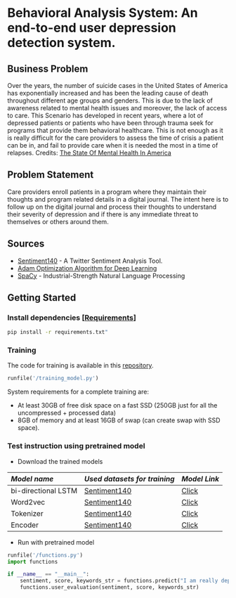 # Behavioral Analysis System: An end-to-end user depression detection system.
## Business Problem
Over the years, the number of suicide cases in the United States of America has exponentially increased and has been the leading cause of death throughout different age groups and genders. This is due to the lack of awareness related to mental health issues and moreover, the lack of access to care. This Scenario has developed in recent years, where a lot of depressed patients or patients who have been through trauma seek for programs that provide them behavioral healthcare. This is not enough as it is really difficult for the care providers to assess the time of crisis a patient can be in, and fail to provide care when it is needed the most in a time of relapses. Credits: [The State Of Mental Health In America](https://www.mhanational.org/issues/state-mental-health-america "Mental Health America")
## Problem Statement
Care providers enroll patients in a program where they maintain their thoughts and program related details in a digital journal. The intent here is to follow up on the digital journal and process their thoughts to understand their severity of depression and if there is any immediate threat to themselves or others around them.
## Sources
  * [Sentiment140](http://www.sentiment140.com/) - A Twitter Sentiment Analysis Tool.
  * [Adam Optimization Algorithm for Deep Learning](https://machinelearningmastery.com/adam-optimization-algorithm-for-deep-learning/)
  * [SpaCy](https://spacy.io/) - Industrial-Strength Natural Language Processing
## Getting Started
### Install dependencies [[Requirements](Behavioral-Analysis-System/requirements.txt)]
```bash
pip install -r requirements.txt"
```
### Training
The code for training is available in this [repository](Behavioral-Analysis-System/training_model.py). 

```python
runfile('/training_model.py')
```

System requirements for a complete training are:
  * At least 30GB of free disk space on a fast SSD (250GB just for all the uncompressed + processed data)
  * 8GB of memory and at least 16GB of swap (can create swap with SSD space).

### Test instruction using pretrained model
  * Download the trained models
 

 *Model name* | *Used datasets for training* | *Model Link* | 
 | :--- | :--- | :--- |
bi-directional LSTM | [Sentiment140](http://www.sentiment140.com/) | [Click](Behavioral-Analysis-System/model.h5)
Word2vec | [Sentiment140](http://www.sentiment140.com/) | [Click](Behavioral-Analysis-System/w2v_model.pkl)
Tokenizer | [Sentiment140](http://www.sentiment140.com/) | [Click](Behavioral-Analysis-System/tokenizer.pkl)
Encoder | [Sentiment140](http://www.sentiment140.com/) | [Click](Behavioral-Analysis-System/encoder.pkl)

  * Run with pretrained model

```python
runfile('/functions.py')
import functions

if __name__ == "__main__":
    sentiment, score, keywords_str = functions.predict("I am really depressed.")
    functions.user_evaluation(sentiment, score, keywords_str)
```





